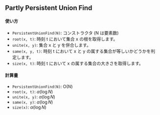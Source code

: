 ## Partly Persistent Union Find

#### 使い方

- `PersistentUnionFind(N)`: コンストラクタ (N は要素数)
- `root(x, t)`: 時刻 t において集合 x の根を取得します。
- `unite(x, y)`: 集合 x と y を併合します。
- `same(x, y, t)`: 時刻 t において x と y の属する集合が等しいかどうかを判定します。
- `size(x, t)`:  時刻 t において x の属する集合の大きさを取得します。

#### 計算量

- `PersistentUnionFind(N)`: $\mathrm{O}(N)$
- `root(x, t)`: $\alpha(\log N)$
- `unite(x, y)`: $\alpha(\log N)$
- `same(x, y)`: $\alpha(\log N)$
- `size(x)`: $\alpha(\log N)$
